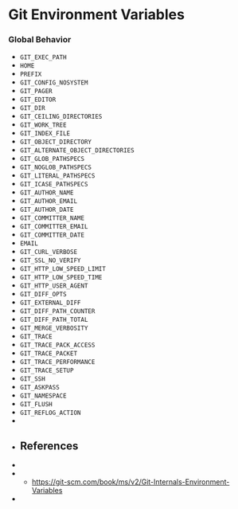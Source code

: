 # Git Environment Variables
### Global Behavior

- `GIT_EXEC_PATH`
- `HOME`
- `PREFIX`
- `GIT_CONFIG_NOSYSTEM`
- `GIT_PAGER`
- `GIT_EDITOR`
- `GIT_DIR`
- `GIT_CEILING_DIRECTORIES`
- `GIT_WORK_TREE`
- `GIT_INDEX_FILE`
- `GIT_OBJECT_DIRECTORY`
- `GIT_ALTERNATE_OBJECT_DIRECTORIES`
- `GIT_GLOB_PATHSPECS`
- `GIT_NOGLOB_PATHSPECS`
- `GIT_LITERAL_PATHSPECS`
- `GIT_ICASE_PATHSPECS`
- `GIT_AUTHOR_NAME`
- `GIT_AUTHOR_EMAIL`
- `GIT_AUTHOR_DATE`
- `GIT_COMMITTER_NAME`
- `GIT_COMMITTER_EMAIL`
- `GIT_COMMITTER_DATE`
- `EMAIL`
- `GIT_CURL_VERBOSE`
- `GIT_SSL_NO_VERIFY`
- `GIT_HTTP_LOW_SPEED_LIMIT`
- `GIT_HTTP_LOW_SPEED_TIME`
- `GIT_HTTP_USER_AGENT`
- `GIT_DIFF_OPTS`
- `GIT_EXTERNAL_DIFF`
- `GIT_DIFF_PATH_COUNTER`
- `GIT_DIFF_PATH_TOTAL`
- `GIT_MERGE_VERBOSITY`
- `GIT_TRACE`
- `GIT_TRACE_PACK_ACCESS`
- `GIT_TRACE_PACKET`
- `GIT_TRACE_PERFORMANCE`
- `GIT_TRACE_SETUP`
- `GIT_SSH`
- `GIT_ASKPASS`
- `GIT_NAMESPACE`
- `GIT_FLUSH`
- `GIT_REFLOG_ACTION`
-
- ## References
-
- - https://git-scm.com/book/ms/v2/Git-Internals-Environment-Variables
-